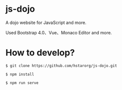 # js-dojo

A dojo website for JavaScript and more.

Used Bootstrap 4.0、Vue、Monaco Editor and more.

# How to develop?

``$ git clone https://github.com/hstarorg/js-dojo.git``

``$ npm install``

``$ npm run serve``